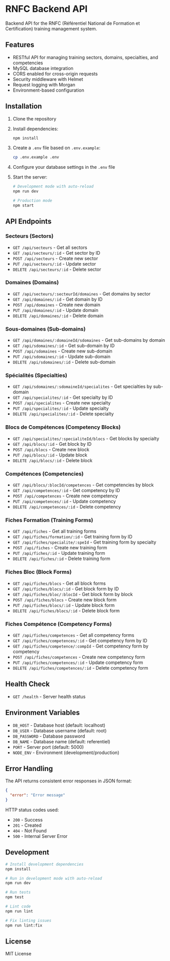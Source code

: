 # RNFC Backend API

Backend API for the RNFC (Référentiel National de Formation et Certification) training management system.

## Features

- RESTful API for managing training sectors, domains, specialties, and competencies
- MySQL database integration
- CORS enabled for cross-origin requests
- Security middleware with Helmet
- Request logging with Morgan
- Environment-based configuration

## Installation

1. Clone the repository
2. Install dependencies:
   ```bash
   npm install
   ```

3. Create a `.env` file based on `.env.example`:
   ```bash
   cp .env.example .env
   ```

4. Configure your database settings in the `.env` file

5. Start the server:
   ```bash
   # Development mode with auto-reload
   npm run dev
   
   # Production mode
   npm start
   ```

## API Endpoints

### Secteurs (Sectors)
- `GET /api/secteurs` - Get all sectors
- `GET /api/secteurs/:id` - Get sector by ID
- `POST /api/secteurs` - Create new sector
- `PUT /api/secteurs/:id` - Update sector
- `DELETE /api/secteurs/:id` - Delete sector

### Domaines (Domains)
- `GET /api/secteurs/:secteurId/domaines` - Get domains by sector
- `GET /api/domaines/:id` - Get domain by ID
- `POST /api/domaines` - Create new domain
- `PUT /api/domaines/:id` - Update domain
- `DELETE /api/domaines/:id` - Delete domain

### Sous-domaines (Sub-domains)
- `GET /api/domaines/:domaineId/sdomaines` - Get sub-domains by domain
- `GET /api/sdomaines/:id` - Get sub-domain by ID
- `POST /api/sdomaines` - Create new sub-domain
- `PUT /api/sdomaines/:id` - Update sub-domain
- `DELETE /api/sdomaines/:id` - Delete sub-domain

### Spécialités (Specialties)
- `GET /api/sdomaines/:sdomaineId/specialites` - Get specialties by sub-domain
- `GET /api/specialites/:id` - Get specialty by ID
- `POST /api/specialites` - Create new specialty
- `PUT /api/specialites/:id` - Update specialty
- `DELETE /api/specialites/:id` - Delete specialty

### Blocs de Compétences (Competency Blocks)
- `GET /api/specialites/:specialiteId/blocs` - Get blocks by specialty
- `GET /api/blocs/:id` - Get block by ID
- `POST /api/blocs` - Create new block
- `PUT /api/blocs/:id` - Update block
- `DELETE /api/blocs/:id` - Delete block

### Compétences (Competencies)
- `GET /api/blocs/:blocId/competences` - Get competencies by block
- `GET /api/competences/:id` - Get competency by ID
- `POST /api/competences` - Create new competency
- `PUT /api/competences/:id` - Update competency
- `DELETE /api/competences/:id` - Delete competency

### Fiches Formation (Training Forms)
- `GET /api/fiches` - Get all training forms
- `GET /api/fiches/formation/:id` - Get training form by ID
- `GET /api/fiches/specialite/:speId` - Get training form by specialty
- `POST /api/fiches` - Create new training form
- `PUT /api/fiches/:id` - Update training form
- `DELETE /api/fiches/:id` - Delete training form

### Fiches Bloc (Block Forms)
- `GET /api/fiches/blocs` - Get all block forms
- `GET /api/fiches/blocs/:id` - Get block form by ID
- `GET /api/fiches/bloc/:blocId` - Get block form by block
- `POST /api/fiches/blocs` - Create new block form
- `PUT /api/fiches/blocs/:id` - Update block form
- `DELETE /api/fiches/blocs/:id` - Delete block form

### Fiches Compétence (Competency Forms)
- `GET /api/fiches/competences` - Get all competency forms
- `GET /api/fiches/competences/:id` - Get competency form by ID
- `GET /api/fiches/competence/:compId` - Get competency form by competency
- `POST /api/fiches/competences` - Create new competency form
- `PUT /api/fiches/competences/:id` - Update competency form
- `DELETE /api/fiches/competences/:id` - Delete competency form

## Health Check

- `GET /health` - Server health status

## Environment Variables

- `DB_HOST` - Database host (default: localhost)
- `DB_USER` - Database username (default: root)
- `DB_PASSWORD` - Database password
- `DB_NAME` - Database name (default: referentiel)
- `PORT` - Server port (default: 5000)
- `NODE_ENV` - Environment (development/production)

## Error Handling

The API returns consistent error responses in JSON format:

```json
{
  "error": "Error message"
}
```

HTTP status codes used:
- `200` - Success
- `201` - Created
- `404` - Not Found
- `500` - Internal Server Error

## Development

```bash
# Install development dependencies
npm install

# Run in development mode with auto-reload
npm run dev

# Run tests
npm test

# Lint code
npm run lint

# Fix linting issues
npm run lint:fix
```

## License

MIT License